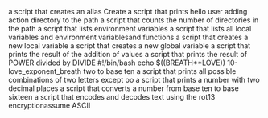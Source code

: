 a script that creates an alias
Create a script that prints hello user
adding action directory to the path
a script that counts the number of directories in the path
a script that lists environment variables
a script that lists all local variables and environment variablesand functions
a script that creates a new local variable
a script that creates a new global variable
a script that prints the result of the addition of values
a script that prints the result of POWER divided by DIVIDE
#!/bin/bash
echo $((BREATH**LOVE))
10-love_exponent_breath two to base ten
a script that prints all possible combinations of two letters except oo
a script that prints a number with two decimal places
a script that converts a number from base ten to base sixteen
a script that encodes and decodes text using the rot13 encryptionassume ASCII
